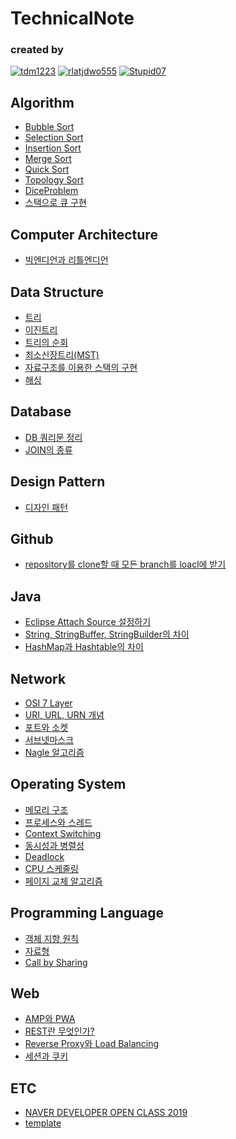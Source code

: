 TechnicalNote
===

### **created by** 
[![tdm1223](https://avatars1.githubusercontent.com/u/21440957?s=100&v=4)](https://github.com/tdm1223)
[![rlatjdwo555](https://avatars0.githubusercontent.com/u/28692938?s=100&v=4)](https://github.com/rlatjdwo555)
[![Stupid07](https://avatars1.githubusercontent.com/u/35564566?s=100&v=4)](https://github.com/Stupid07)

## Algorithm
- [Bubble Sort](https://github.com/jobhope/TechnicalNote/blob/master/algorithm/BubbleSort.md)
- [Selection Sort](https://github.com/jobhope/TechnicalNote/blob/master/algorithm/SelectionSort.md)
- [Insertion Sort](https://github.com/jobhope/TechnicalNote/blob/master/algorithm/InsertionSort.md)
- [Merge Sort](https://github.com/jobhope/TechnicalNote/blob/master/algorithm/MergeSort.md)
- [Quick Sort](https://github.com/jobhope/TechnicalNote/blob/master/algorithm/QuickSort.md)
- [Topology Sort](https://github.com/jobhope/TechnicalNote/blob/master/algorithm/TopologySort.md)
- [DiceProblem](https://github.com/jobhope/TechnicalNote/blob/master/algorithm/DiceProblem.md)
- [스택으로 큐 구현](https://github.com/jobhope/TechnicalNote/blob/master/algorithm/%EC%8A%A4%ED%83%9D%EC%9C%BC%EB%A1%9C%20%ED%81%90%20%EA%B5%AC%ED%98%84.md)

## Computer Architecture
- [빅엔디언과 리틀엔디언](https://github.com/jobhope/TechnicalNote/blob/master/computer_architecture/%EB%B9%85%EC%97%94%EB%94%94%EC%96%B8%EA%B3%BC%20%EB%A6%AC%ED%8B%80%EC%97%94%EB%94%94%EC%96%B8.md)

## Data Structure
- [트리](https://github.com/jobhope/TechnicalNote/blob/master/data_structure/Tree.md)
- [이진트리](https://github.com/jobhope/TechnicalNote/blob/master/data_structure/%EC%9D%B4%EC%A7%84%ED%8A%B8%EB%A6%AC.md)
- [트리의 순회](https://github.com/jobhope/TechnicalNote/blob/master/data_structure/%ED%8A%B8%EB%A6%AC%EC%9D%98%20%EC%88%9C%ED%9A%8C.md)
- [최소신장트리(MST)](https://github.com/jobhope/TechnicalNote/blob/master/data_structure/MST.md)
- [자료구조를 이용한 스택의 구현](https://github.com/jobhope/TechnicalNote/blob/master/data_structure/%EC%9E%90%EB%A3%8C%EA%B5%AC%EC%A1%B0%EB%A5%BC%20%EC%9D%B4%EC%9A%A9%ED%95%9C%20%EC%8A%A4%ED%83%9D%EC%9D%98%20%EA%B5%AC%ED%98%84.md)
- [해싱](https://github.com/jobhope/TechnicalNote/blob/master/data_structure/Hashing.md)

## Database
- [DB 쿼리문 정리](https://github.com/jobhope/TechnicalNote/blob/master/database/DB%20%EC%BF%BC%EB%A6%AC%EB%AC%B8%20%EC%A0%95%EB%A6%AC.md)
- [JOIN의 종류](https://github.com/jobhope/TechnicalNote/blob/master/database/JOIN%EC%9D%98%20%EC%A2%85%EB%A5%98.md)

## Design Pattern
- [디자인 패턴](https://github.com/jobhope/TechnicalNote/blob/master/design_pattern/Design%20Pattern.md)

## Github
- [repository를 clone할 때 모든 branch를 loacl에 받기](https://github.com/jobhope/TechnicalNote/blob/master/github/CloneRepository.md)

## Java
- [Eclipse Attach Source 설정하기](https://github.com/jobhope/TechnicalNote/blob/master/java/Eclipse%20Attach%20Source%20%EC%84%A4%EC%A0%95.md)
- [String, StringBuffer, StringBuilder의 차이](https://github.com/jobhope/TechnicalNote/blob/master/java/String%2C%20StringBuffer%2C%20StringBuilder%EC%9D%98%20%EC%B0%A8%EC%9D%B4.md)
- [HashMap과 Hashtable의 차이](https://github.com/jobhope/TechnicalNote/blob/master/java/HashMap%EA%B3%BC%20HashTable%EC%9D%98%20%EC%B0%A8%EC%9D%B4.md)

## Network
- [OSI 7 Layer](https://github.com/jobhope/TechnicalNote/blob/master/network/OSI7layer.md)
- [URI, URL, URN 개념](https://github.com/jobhope/TechnicalNote/blob/master/network/URI%2C%20URL%2C%20URN%20%EA%B0%9C%EB%85%90.md)
- [포트와 소켓](https://github.com/jobhope/TechnicalNote/blob/master/network/%ED%8F%AC%ED%8A%B8%EC%99%80%20%EC%86%8C%EC%BC%93.md)
- [서브넷마스크](https://github.com/jobhope/TechnicalNote/blob/master/network/SubnetMask.md)
- [Nagle 알고리즘](https://github.com/jobhope/TechnicalNote/blob/master/network/Nagle.md)

## Operating System
- [메모리 구조](https://github.com/jobhope/TechnicalNote/blob/master/operating_system/MemoryStructure.md)
- [프로세스와 스레드](https://github.com/jobhope/TechnicalNote/blob/master/operating_system/%ED%94%84%EB%A1%9C%EC%84%B8%EC%8A%A4%EC%99%80%20%EC%8A%A4%EB%A0%88%EB%93%9C.md)
- [Context Switching](https://github.com/jobhope/TechnicalNote/blob/master/operating_system/ContextSwitching.md)
- [동시성과 병렬성](https://github.com/jobhope/TechnicalNote/blob/master/operating_system/%EB%8F%99%EC%8B%9C%EC%84%B1%EA%B3%BC%20%EB%B3%91%EB%A0%AC%EC%84%B1.md)
- [Deadlock](https://github.com/jobhope/TechnicalNote/blob/master/operating_system/Deadlock.md)
- [CPU 스케줄링](https://github.com/jobhope/TechnicalNote/blob/master/operating_system/CPUScheduling.md)
- [페이지 교체 알고리즘](https://github.com/jobhope/TechnicalNote/blob/master/operating_system/%ED%8E%98%EC%9D%B4%EC%A7%80%20%EA%B5%90%EC%B2%B4%20%EC%95%8C%EA%B3%A0%EB%A6%AC%EC%A6%98.md)

## Programming Language
- [객체 지향 원칙](https://github.com/jobhope/TechnicalNote/blob/master/programming_language/%EA%B0%9D%EC%B2%B4%20%EC%A7%80%ED%96%A5%20%EC%9B%90%EC%B9%99.md)
- [자료형](https://github.com/jobhope/TechnicalNote/blob/master/programming_language/%EC%9E%90%EB%A3%8C%ED%98%95.md)
- [Call by Sharing](https://github.com/jobhope/TechnicalNote/blob/master/programming_language/call-by-sharing.md)

## Web
- [AMP와 PWA](https://github.com/jobhope/TechnicalNote/blob/master/web/AMP%EC%99%80PWA.md)
- [REST란 무엇인가?](https://github.com/jobhope/TechnicalNote/blob/master/web/REST%EB%9E%80%20%EB%AC%B4%EC%97%87%EC%9D%B8%EA%B0%80.md)
- [Reverse Proxy와 Load Balancing](https://github.com/jobhope/TechnicalNote/blob/master/web/ReverseProxyAndLoadBalancing.md)
- [세션과 쿠키](https://github.com/jobhope/TechnicalNote/blob/master/web/SessionAndCookie.md)

## ETC
- [NAVER DEVELOPER OPEN CLASS 2019](https://github.com/jobhope/TechnicalNote/blob/master/etc/NAVER_DEVELOPER_OPEN_CLASS_2019.md)
- [template](https://github.com/jobhope/TechnicalNote/blob/master/etc/template.md)
